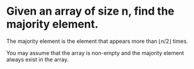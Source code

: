 # Given an array of size n, find the majority element. 
The majority element is the element that appears more than ⌊n/2⌋ times.

You may assume that the array is non-empty and the majority element always exist in the array.
